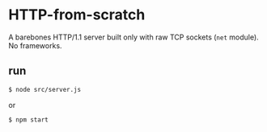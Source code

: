 # HTTP-from-scratch

A barebones HTTP/1.1 server built only with raw TCP sockets (`net` module). 
No frameworks.

## run

```bash
$ node src/server.js
```
or 
```bash
$ npm start
```